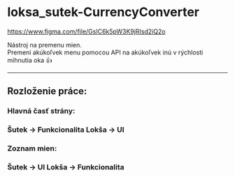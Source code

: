 # loksa_sutek-CurrencyConverter

https://www.figma.com/file/GsIC6k5pW3K9jRIsd2iQ2o

Nástroj na premenu mien.<br>
Premení akúkoľvek menu pomocou API na akúkoľvek inú v rýchlosti mihnutia oka 👍
<hr>
<h2>Rozloženie práce:</h2>

<h3>Hlavná časť strány:<h3>
Šutek -> Funkcionalita
Lokša -> UI

<h3>Zoznam mien:<h3>
Šutek -> UI
Lokša -> Funkcionalita


